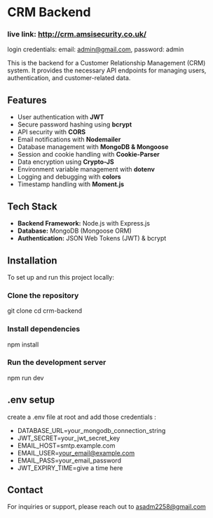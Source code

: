 # CRM Backend
### live link: http://crm.amsisecurity.co.uk/
login credentials: email: admin@gmail.com, password: admin

This is the backend for a Customer Relationship Management (CRM) system. It provides the necessary API endpoints for managing users, authentication, and customer-related data.

## Features
- User authentication with **JWT**
- Secure password hashing using **bcrypt**
- API security with **CORS**
- Email notifications with **Nodemailer**
- Database management with **MongoDB & Mongoose**
- Session and cookie handling with **Cookie-Parser**
- Data encryption using **Crypto-JS**
- Environment variable management with **dotenv**
- Logging and debugging with **colors**
- Timestamp handling with **Moment.js**

## Tech Stack
- **Backend Framework:** Node.js with Express.js
- **Database:** MongoDB (Mongoose ORM)
- **Authentication:** JSON Web Tokens (JWT) & bcrypt

## Installation
To set up and run this project locally:

### Clone the repository
git clone <repo-link>
cd crm-backend

### Install dependencies
npm install

### Run the development server
npm run dev

## .env setup 
create a .env file at root and add those credentials : 

* DATABASE_URL=your_mongodb_connection_string
* JWT_SECRET=your_jwt_secret_key
* EMAIL_HOST=smtp.example.com
* EMAIL_USER=your_email@example.com
* EMAIL_PASS=your_email_password
* JWT_EXPIRY_TIME=give a time here



## Contact
For inquiries or support, please reach out to asadm2258@gmail.com





